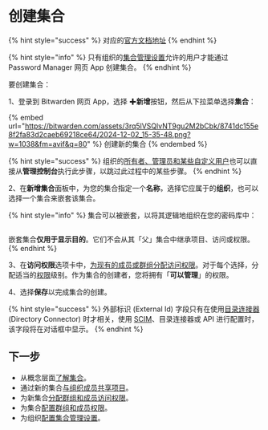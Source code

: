 # 创建集合

{% hint style="success" %}
对应的[官方文档地址](https://bitwarden.com/help/create-collections/)
{% endhint %}

{% hint style="info" %}
只有组织的[集合管理设置](collection-settings.md)允许的用户才能通过 Password Manager 网页 App 创建集合。
{% endhint %}

要创建集合：

1、登录到 Bitwarden 网页 App，选择 ✚**新增**按钮，然后从下拉菜单选择**集合**：

{% embed url="https://bitwarden.com/assets/3rq5lVSQlvNT9gu2M2bCbk/8741dc155e8f2fa83d2caeb69218ce64/2024-12-02_15-35-48.png?w=1038&fm=avif&q=80" %}
创建新的集合
{% endembed %}

{% hint style="success" %}
组织的[所有者、管理员和某些自定义用户](../../manage-members/member-roles.md)也可以直接从**管理控制台**执行此步骤，以跳过此过程中的某些步骤。
{% endhint %}

2、在**新增集合**面板中，为您的集合指定一个**名称**，选择它应属于的**组织**，也可以选择一个集合来嵌套该集合。

{% hint style="info" %}
集合可以被嵌套，以将其逻辑地组织在您的密码库中：

<img src="https://bitwarden.com/assets/7EXnVptHEKQkSfKY1FsOmI/5c41733125c384cddb10bb8ef68fc7a0/2024-12-02_15-37-51.png?w=902&#x26;fm=avif&#x26;q=80" alt="" data-size="original">

嵌套集合**仅用于显示目的**。它们不会从其「父」集合中继承项目、访问或权限。
{% endhint %}

3、在**访问权限**选项卡中，[为现有的成员或群组分配访问权限](assign-users-to-collections.md)。对于每个选择，分配适当的[权限](collection-permissions.md)级别。作为集合的创建者，您将拥有「**可以管理**」的权限。

4、选择**保存**以完成集合的创建。

{% hint style="success" %}
外部标识 (External Id) 字段只有在使用[目录连接器](../../manage-members/directory-connector/about-directory-connector.md) (Directory Connector) 时才相关，使用 [SCIM](../../manage-members/scim/about-scim.md)、目录连接器或 API 进行配置时，该字段将在对话框中显示。
{% endhint %}

## 下一步 <a href="#next-steps" id="next-steps"></a>

* 从概念层面[了解集合](about-collections.md)。
* 通过新的集合[与组织成员共享项目](../../../organizations/sharing.md)。
* 为新集合[分配群组和成员访问权限](assign-users-to-collections.md)。
* 为集合[配置群组和成员权限](collection-permissions.md)。
* 为组织[配置集合管理设置](collection-settings.md)。
